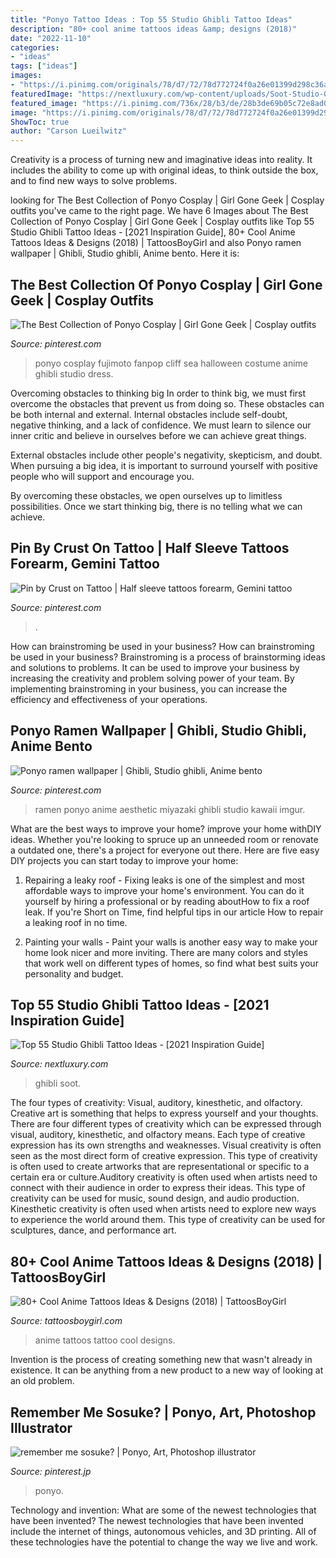 ```yaml
---
title: "Ponyo Tattoo Ideas : Top 55 Studio Ghibli Tattoo Ideas"
description: "80+ cool anime tattoos ideas &amp; designs (2018)"
date: "2022-11-10"
categories:
- "ideas"
tags: ["ideas"]
images:
- "https://i.pinimg.com/originals/78/d7/72/78d772724f0a26e01399d298c36a9f88.jpg"
featuredImage: "https://nextluxury.com/wp-content/uploads/Soot-Studio-Ghibli-Tattoo-alexmelrosetattoo-1229x1536.jpg"
featured_image: "https://i.pinimg.com/736x/28/b3/de/28b3de69b05c72e8ad0229e22b0370af--ramen-soup-hayao-miyazaki.jpg"
image: "https://i.pinimg.com/originals/78/d7/72/78d772724f0a26e01399d298c36a9f88.jpg"
ShowToc: true
author: "Carson Lueilwitz"
---
```



Creativity is a process of turning new and imaginative ideas into reality. It includes the ability to come up with original ideas, to think outside the box, and to find new ways to solve problems.

	

		
looking for The Best Collection of Ponyo Cosplay | Girl Gone Geek | Cosplay outfits you've came to the right page. We have 6 Images about The Best Collection of Ponyo Cosplay | Girl Gone Geek | Cosplay outfits like Top 55 Studio Ghibli Tattoo Ideas - [2021 Inspiration Guide], 80+ Cool Anime Tattoos Ideas &amp; Designs (2018) | TattoosBoyGirl and also Ponyo ramen wallpaper | Ghibli, Studio ghibli, Anime bento. Here it is:
		
    
## The Best Collection Of Ponyo Cosplay | Girl Gone Geek | Cosplay Outfits

<img loading=lazy src="https://i.pinimg.com/originals/04/52/49/045249b0d3ac697a56ee92235f9842c8.jpg" onerror="this.onerror=null;this.src='https://tse2.mm.bing.net/th?id=OIP.T_Lg3q5Q5UFS4wdMMLUs0wHaLU&amp;pid=15.1';" alt="The Best Collection of Ponyo Cosplay | Girl Gone Geek | Cosplay outfits">

_Source: pinterest.com_

>ponyo cosplay fujimoto fanpop cliff sea halloween costume anime ghibli studio dress. 

	

Overcoming obstacles to thinking big
In order to think big, we must first overcome the obstacles that prevent us from doing so. These obstacles can be both internal and external.
Internal obstacles include self-doubt, negative thinking, and a lack of confidence. We must learn to silence our inner critic and believe in ourselves before we can achieve great things.

External obstacles include other people's negativity, skepticism, and doubt. When pursuing a big idea, it is important to surround yourself with positive people who will support and encourage you.

By overcoming these obstacles, we open ourselves up to limitless possibilities. Once we start thinking big, there is no telling what we can achieve.

    
## Pin By Crust On Tattoo | Half Sleeve Tattoos Forearm, Gemini Tattoo

<img loading=lazy src="https://i.pinimg.com/originals/78/d7/72/78d772724f0a26e01399d298c36a9f88.jpg" onerror="this.onerror=null;this.src='https://tse4.mm.bing.net/th?id=OIP.QKAI-o--QSYwZqN8B5hTYgHaHa&amp;pid=15.1';" alt="Pin by Crust on Tattoo | Half sleeve tattoos forearm, Gemini tattoo">

_Source: pinterest.com_

>. 

	

How can brainstroming be used in your business?
How can brainstroming be used in your business? Brainstroming is a process of brainstorming ideas and solutions to problems. It can be used to improve your business by increasing the creativity and problem solving power of your team. By implementing brainstroming in your business, you can increase the efficiency and effectiveness of your operations.

    
## Ponyo Ramen Wallpaper | Ghibli, Studio Ghibli, Anime Bento

<img loading=lazy src="https://i.pinimg.com/736x/28/b3/de/28b3de69b05c72e8ad0229e22b0370af--ramen-soup-hayao-miyazaki.jpg" onerror="this.onerror=null;this.src='https://tse1.mm.bing.net/th?id=OIP.zom0tJ6TNShq_49NBXd0lgHaEK&amp;pid=15.1';" alt="Ponyo ramen wallpaper | Ghibli, Studio ghibli, Anime bento">

_Source: pinterest.com_

>ramen ponyo anime aesthetic miyazaki ghibli studio kawaii imgur. 

	

What are the best ways to improve your home?
improve your home withDIY ideas. Whether you're looking to spruce up an unneeded room or renovate a outdated one, there's a project for everyone out there. Here are five easy DIY projects you can start today to improve your home: 
1. Repairing a leaky roof - Fixing leaks is one of the simplest and most affordable ways to improve your home's environment. You can do it yourself by hiring a professional or by reading aboutHow to fix a roof leak. If you're Short on Time, find helpful tips in our article How to repair a leaking roof in no time. 

2. Painting your walls - Paint your walls is another easy way to make your home look nicer and more inviting. There are many colors and styles that work well on different types of homes, so find what best suits your personality and budget.

    
## Top 55 Studio Ghibli Tattoo Ideas - [2021 Inspiration Guide]

<img loading=lazy src="https://nextluxury.com/wp-content/uploads/Soot-Studio-Ghibli-Tattoo-alexmelrosetattoo-1229x1536.jpg" onerror="this.onerror=null;this.src='https://tse4.mm.bing.net/th?id=OIP.Z0_za3M2vL0H-ry95ov2zQHaJQ&amp;pid=15.1';" alt="Top 55 Studio Ghibli Tattoo Ideas - [2021 Inspiration Guide]">

_Source: nextluxury.com_

>ghibli soot. 

	

The four types of creativity: Visual, auditory, kinesthetic, and olfactory.
Creative art is something that helps to express yourself and your thoughts. There are four different types of creativity which can be expressed through visual, auditory, kinesthetic, and olfactory means. Each type of creative expression has its own strengths and weaknesses. Visual creativity is often seen as the most direct form of creative expression. This type of creativity is often used to create artworks that are representational or specific to a certain era or culture.Auditory creativity is often used when artists need to connect with their audience in order to express their ideas. This type of creativity can be used for music, sound design, and audio production. Kinesthetic creativity is often used when artists need to explore new ways to experience the world around them. This type of creativity can be used for sculptures, dance, and performance art.

    
## 80+ Cool Anime Tattoos Ideas &amp; Designs (2018) | TattoosBoyGirl

<img loading=lazy src="https://2.bp.blogspot.com/-Td2uEAm94yY/WvrKNWwrYrI/AAAAAAAALWY/8VfSa1rC3Y0X5Kb9xsPlYCSK3_03jOkvQCLcBGAs/s1600/cool%2Banime%2Btattoos.JPG" onerror="this.onerror=null;this.src='https://tse4.mm.bing.net/th?id=OIP.gdDkbg2jMtSuJXI5ygXcmAHaH5&amp;pid=15.1';" alt="80+ Cool Anime Tattoos Ideas &amp; Designs (2018) | TattoosBoyGirl">

_Source: tattoosboygirl.com_

>anime tattoos tattoo cool designs. 

	

Invention is the process of creating something new that wasn't already in existence. It can be anything from a new product to a new way of looking at an old problem. 

    
## Remember Me Sosuke? | Ponyo, Art, Photoshop Illustrator

<img loading=lazy src="https://i.pinimg.com/736x/5b/2e/a2/5b2ea228d6adde6012c8925022521208--ponyo-tools.jpg" onerror="this.onerror=null;this.src='https://tse2.mm.bing.net/th?id=OIP.whuCX6lBllf5-6uxZk9hxwHaF0&amp;pid=15.1';" alt="remember me sosuke? | Ponyo, Art, Photoshop illustrator">

_Source: pinterest.jp_

>ponyo. 

	

Technology and invention: What are some of the newest technologies that have been invented?
The newest technologies that have been invented include the internet of things, autonomous vehicles, and 3D printing. All of these technologies have the potential to change the way we live and work.

